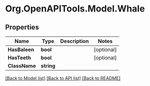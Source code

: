 # Org.OpenAPITools.Model.Whale
## Properties

Name | Type | Description | Notes
------------ | ------------- | ------------- | -------------
**HasBaleen** | **bool** |  | [optional] 
**HasTeeth** | **bool** |  | [optional] 
**ClassName** | **string** |  | 

[[Back to Model list]](../README.md#documentation-for-models) [[Back to API list]](../README.md#documentation-for-api-endpoints) [[Back to README]](../README.md)

